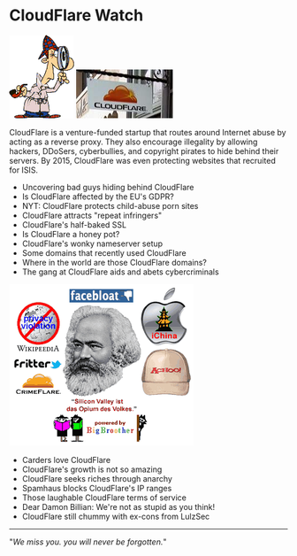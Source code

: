 # CloudFlare Watch


![](img/sher2.gif) ![](img/cfsign.jpg)


CloudFlare is a venture-funded startup that routes around Internet abuse by  
acting as a reverse proxy. They also encourage illegality by allowing hackers,
DDoSers, cyberbullies, and copyright pirates to hide behind their servers.
By 2015, CloudFlare was even protecting websites that recruited for ISIS.


- Uncovering bad guys hiding behind CloudFlare
- Is CloudFlare affected by the EU's GDPR?
- NYT: CloudFlare protects child-abuse porn sites
- CloudFlare attracts "repeat infringers"
- CloudFlare's half-baked SSL
- Is CloudFlare a honey pot?
- CloudFlare's wonky nameserver setup
- Some domains that recently used CloudFlare
- Where in the world are those CloudFlare domains?
- The gang at CloudFlare aids and abets cybercriminals

![](img/marx2.gif)

- Carders love CloudFlare
- CloudFlare's growth is not so amazing
- CloudFlare seeks riches through anarchy
- Spamhaus blocks CloudFlare's IP ranges
- Those laughable CloudFlare terms of service
- Dear Damon Billian: We're not as stupid as you think!
- CloudFlare still chummy with ex-cons from LulzSec


---

"_We miss you. you will never be forgotten._"